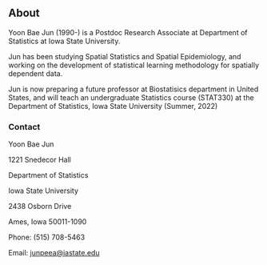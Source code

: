 ## About

Yoon Bae Jun (1990-) is a Postdoc Research Associate at Department of Statistics at Iowa State University.

Jun has been studying Spatial Statistics and Spatial Epidemiology, and working on the development of statistical learning methodology for spatially dependent data.

Jun is now preparing a future professor at Biostatisics department in United States, and will teach an undergraduate Statistics course (STAT330) at the Department of Statistics, Iowa State University (Summer, 2022)


### Contact

Yoon Bae Jun

1221 Snedecor Hall 

Department of Statistics

Iowa State University

2438 Osborn Drive

Ames, Iowa 50011-1090

Phone: (515) 708-5463

Email: junpeea@iastate.edu
